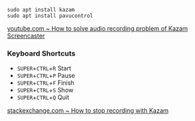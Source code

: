     sudo apt install kazam
    sudo apt install pavucontrol

[youtube.com ~ How to solve audio recording problem of Kazam Screencaster](https://youtu.be/5NZ0qwp2L04)
    
### Keyboard Shortcuts
- `SUPER`+`CTRL`+`R` Start
- `SUPER`+`CTRL`+`P` Pause
- `SUPER`+`CTRL`+`F` Finish
- `SUPER`+`CTRL`+`S` Show
- `SUPER`+`CTRL`+`Q` Quit

[stackexchange.com ~ How to stop recording with Kazam](https://unix.stackexchange.com/a/415424)
